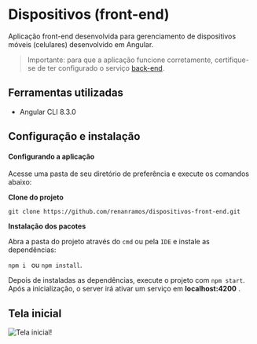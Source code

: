 # Dispositivos (front-end)

Aplicação front-end desenvolvida para gerenciamento de dispositivos móveis (celulares) desenvolvido em Angular.

> Importante: para que a aplicação funcione corretamente, certifique-se de ter configurado o serviço [back-end](https://github.com/renanramos/dispositivos-back-end/blob/master/README.md).

## Ferramentas utilizadas

* Angular CLI 8.3.0

## Configuração e instalação

#### Configurando a aplicação

Acesse uma pasta de seu diretório de preferência e execute os comandos abaixo:

**Clone do projeto**
```
git clone https://github.com/renanramos/dispositivos-front-end.git
```

**Instalação dos pacotes**

Abra a pasta do projeto através do `cmd` ou pela `IDE` e instale as dependências:

```npm i ``` ou ```npm install```.

Depois de instaladas as dependências, execute o projeto com `npm start`. Após a inicialização, o server irá ativar um 
serviço em **localhost:4200** . 

## Tela inicial

![Tela inicial!](/img/tela-inicial.png "Tela inicial")
